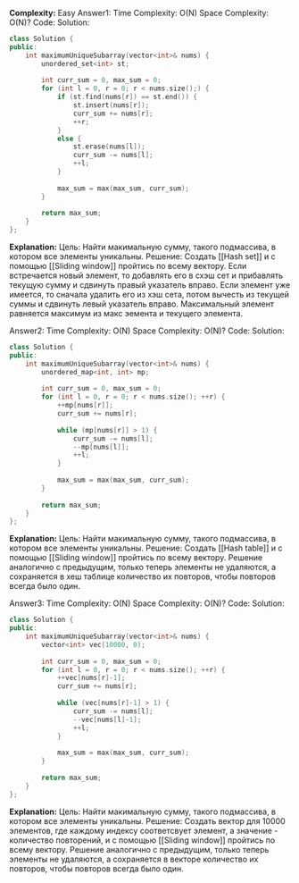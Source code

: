 **Complexity:** Easy
Answer1:
	Time Complexity: O(N)
	Space Complexity: O(N)?
Code:
Solution:
```cpp
class Solution {
public:
	int maximumUniqueSubarray(vector<int>& nums) {
		unordered_set<int> st;
		
		int curr_sum = 0, max_sum = 0;
		for (int l = 0, r = 0; r < nums.size();) {
			if (st.find(nums[r]) == st.end()) {
				st.insert(nums[r]);
				curr_sum += nums[r];
				++r;
			}
			else {
				st.erase(nums[l]);
				curr_sum -= nums[l];
				++l;
			}
			  
			max_sum = max(max_sum, curr_sum);
		}
		  
		return max_sum;
	}
};
```
**Explanation:**
	Цель: Найти макимальную сумму, такого подмассива, в котором все элементы уникальны.
	Решение: Создать [[Hash set]] и с помощью [[Sliding window]] пройтись по всему вектору.
	Если встречается новый элемент, то добавлять его в схэш сет и прибавлять текущую сумму и сдвинуть правый указатель вправо.
	Если элемент уже имеется, то сначала удалить его из хэш сета, потом вычесть из текущей суммы и сдвинуть левый указатель вправо.
	Максимальный элемент равняется максимум из макс эемента и текущего элемента.

Answer2:
	Time Complexity: O(N)
	Space Complexity: O(N)?
Code:
Solution:
```cpp
class Solution {
public:
	int maximumUniqueSubarray(vector<int>& nums) {  
	    unordered_map<int, int> mp;  
	  
	    int curr_sum = 0, max_sum = 0;  
	    for (int l = 0, r = 0; r < nums.size(); ++r) {  
	        ++mp[nums[r]];  
	        curr_sum += nums[r];  
	  
	        while (mp[nums[r]] > 1) {  
	            curr_sum -= nums[l];  
	            --mp[nums[l]];  
	            ++l;  
	        }  
	  
	        max_sum = max(max_sum, curr_sum);  
	    }  
	  
	    return max_sum;  
	}
};
```
**Explanation:**
	Цель: Найти макимальную сумму, такого подмассива, в котором все элементы уникальны.
	Решение: Создать [[Hash table]] и с помощью [[Sliding window]] пройтись по всему вектору.
	Решение аналогично с предыдущим, только теперь элементы не удаляются, а сохраняется в хеш таблице количество их повторов, чтобы повторов всегда было один.

Answer3:
	Time Complexity: O(N)
	Space Complexity: O(N)?
Code:
Solution:
```cpp
class Solution {
public:
	int maximumUniqueSubarray(vector<int>& nums) {
		vector<int> vec(10000, 0);
		  
		int curr_sum = 0, max_sum = 0;
		for (int l = 0, r = 0; r < nums.size(); ++r) {
			++vec[nums[r]-1];
			curr_sum += nums[r];
			  
			while (vec[nums[r]-1] > 1) {
				curr_sum -= nums[l];
				--vec[nums[l]-1];
				++l;
			}
			  
			max_sum = max(max_sum, curr_sum);
		}
		  
		return max_sum;
	}
};
```
**Explanation:**
	Цель: Найти макимальную сумму, такого подмассива, в котором все элементы уникальны.
	Решение: Создать вектор для 10000 элементов, где каждому индексу соответсвует элемент, а значение - количество повторений, и с помощью [[Sliding window]] пройтись по всему вектору.
	Решение аналогично с предыдущим, только теперь элементы не удаляются, а сохраняется в векторе количество их повторов, чтобы повторов всегда было один.